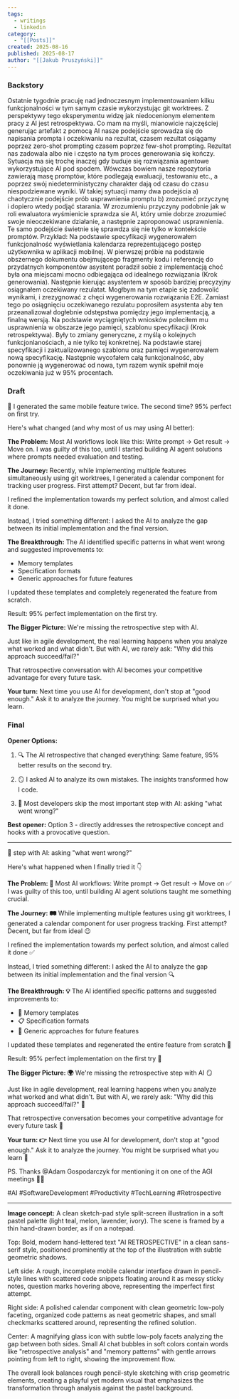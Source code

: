 ```yaml
---
tags:
  - writings
  - linkedin
category:
  - "[[Posts]]"
created: 2025-08-16
published: 2025-08-17
author: "[[Jakub Pruszyński]]"
---
```

### Backstory
Ostatnie tygodnie pracuję nad jednoczesnym implementowaniem kilku funkcjonalności w tym samym czasie wykorzystując git worktrees. Z perspektywy tego eksperymentu widzę jak niedocenionym elementem pracy z AI jest retrospektywa.
Co mam na myśli, mianowicie najczęściej generując artefakt z pomocą AI nasze podejście sprowadza się do napisania prompta i oczekiwaniu na rezultat, czasem rezultat osiągamy poprzez zero-shot prompting czasem poprzez few-shot prompting. 
Rezultat nas zadowala albo nie i często na tym proces generowania się kończy.
Sytuacja ma się trochę inaczej gdy buduje się rozwiązania agentowe wykorzystujące AI pod spodem. Wówczas bowiem nasze repozytoria zawierają masę promptów, które podlegają ewaluacji, testowaniu etc., a poprzez swój niedeterministyczny charakter dają od czasu do czasu niespodziewane wyniki. W takiej sytuacji mamy dwa podejścia a) chaotycznie podejście prób usprawnienia promptu b) zrozumieć przyczynę i dopiero wtedy podjąć starania.
W zrozumieniu przyczyny  podobnie jak w roli ewaluatora wyśmienicie sprawdza sie AI, który umie dobrze zrozumieć swoje nieoczekiwane działanie, a następnie zaproponować usprawnienia.
Te samo podejście świetnie się sprawdza się nie tylko w kontekście promptów. 
Przykład: 
Na podstawie specyfikacji wygenerowałem funkcjonalność wyświetlania kalendarza reprezentującego postęp użytkownika w aplikacji mobilnej. 
W pierwszej próbie na podstawie obszernego dokumentu obejmującego fragmenty kodu i referencję do przydatnych komponentów asystent poradził sobie z implementacją choć była ona miejscami mocno odbiegająca od idealnego rozwiązania (Krok generowania). 
Następnie kierując asystentem w sposób bardziej precyzyjny osiągnałem oczekiwany rezulatat.
Mogłbym na tym etapie się zadowolić wynikami, i zrezygnować z chęci wygenerowania rozwiązania E2E. Zamiast tego po osiągnięciu oczekiwanego rezulatu poprosiłem asystenta aby ten przeanalizował dogłebnie odstępstwa pomiędzy jego implementacją, a finalną wersją. Na podstawie wyciągniętych wniosków poleciłem mu usprawnienia w obszarze jego pamięci, szablonu specyfikacji (Krok retrospektywa). Były to zmiany generyczne, z myślą o kolejnych funkcjonlanościach, a nie tylko tej konkretnej. Na podstawie starej specyfikacji i zaktualizowanego szablonu oraz pamięci  wygenerowałem nową specyfikację. Następnie wycofałem całą funkcjonalność, aby ponownie ją wygenerować od nowa, tym razem wynik spełnił moje oczekiwania już w 95% procentach. 


### Draft

🧠 I generated the same mobile feature twice. The second time? 95% perfect on first try.

Here's what changed (and why most of us may using AI better):

**The Problem:**
Most AI workflows look like this: Write prompt → Get result → Move on.
I was guilty of this too, until I started building AI agent solutions where prompts needed evaluation and testing.

**The Journey:**
Recently, while implementing multiple features simultaneously using git worktrees, I generated a calendar component for tracking user progress. First attempt? Decent, but far from ideal. 

I refined the implementation towards my perfect solution, and almost called it done.

Instead, I tried something different: I asked the AI to analyze the gap between its initial implementation and the final version.

**The Breakthrough:**
The AI identified specific patterns in what went wrong and suggested improvements to:
- Memory templates
- Specification formats  
- Generic approaches for future features

I updated these templates and completely regenerated the feature from scratch.

Result: 95% perfect implementation on the first try.

**The Bigger Picture:**
We're missing the retrospective step with AI. 

Just like in agile development, the real learning happens when you analyze what worked and what didn't. But with AI, we rarely ask: "Why did this approach succeed/fail?"

That retrospective conversation with AI becomes your competitive advantage for every future task.

**Your turn:** Next time you use AI for development, don't stop at "good enough." Ask it to analyze the journey. You might be surprised what you learn.

### Final

**Opener Options:**

1. 🔍 The AI retrospective that changed everything: Same feature, 95% better results on the second try.

2. 🪞 I asked AI to analyze its own mistakes. The insights transformed how I code.

3. 🔄 Most developers skip the most important step with AI: asking "what went wrong?"

**Best opener:** Option 3 - directly addresses the retrospective concept and hooks with a provocative question.

---

🔄  step with AI: asking "what went wrong?"

Here's what happened when I finally tried it 👇

**The Problem: 🚫**
Most AI workflows: Write prompt → Get result → Move on ✅
I was guilty of this too, until building AI agent solutions taught me something crucial.

**The Journey: 🛤️**
While implementing multiple features using git worktrees, I generated a calendar component for user progress tracking. First attempt? Decent, but far from ideal 😐

I refined the implementation towards my perfect solution, and almost called it done ✅

Instead, I tried something different: I asked the AI to analyze the gap between its initial implementation and the final version 🔍

**The Breakthrough: 💡**
The AI identified specific patterns and suggested improvements to:
- 🧠 Memory templates
- 📋 Specification formats  
- 🔧 Generic approaches for future features

I updated these templates and regenerated the entire feature from scratch 🔄

Result: 95% perfect implementation on the first try 🎯

**The Bigger Picture: 🌍**
We're missing the retrospective step with AI 🪞

Just like in agile development, real learning happens when you analyze what worked and what didn't. But with AI, we rarely ask: "Why did this approach succeed/fail?" 🤔

That retrospective conversation becomes your competitive advantage for every future task 🚀

**Your turn: 👉** Next time you use AI for development, don't stop at "good enough." Ask it to analyze the journey. You might be surprised what you learn 💎

PS. Thanks @Adam Gospodarczyk for mentioning it on one of the AGI meetings 🙌🏻

#AI #SoftwareDevelopment #Productivity #TechLearning #Retrospective

---

**Image concept:**
A clean sketch-pad style split-screen illustration in a soft pastel palette (light teal, melon, lavender, ivory). The scene is framed by a thin hand-drawn border, as if on a notepad.

Top: Bold, modern hand-lettered text "AI RETROSPECTIVE" in a clean sans-serif style, positioned prominently at the top of the illustration with subtle geometric shadows.

Left side: A rough, incomplete mobile calendar interface drawn in pencil-style lines with scattered code snippets floating around it as messy sticky notes, question marks hovering above, representing the imperfect first attempt.

Right side: A polished calendar component with clean geometric low-poly faceting, organized code patterns as neat geometric shapes, and small checkmarks scattered around, representing the refined solution.

Center: A magnifying glass icon with subtle low-poly facets analyzing the gap between both sides. Small AI chat bubbles in soft colors contain words like "retrospective analysis" and "memory patterns" with gentle arrows pointing from left to right, showing the improvement flow. 

The overall look balances rough pencil-style sketching with crisp geometric elements, creating a playful yet modern visual that emphasizes the transformation through analysis against the pastel background.
